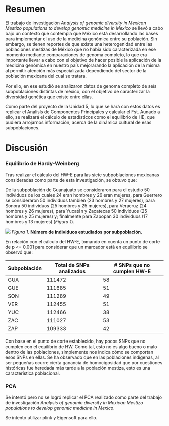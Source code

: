 # Resumen
El trabajo de investigación *Analysis of genomic diversity in Mexican Mestizo populations to develop genomic medicine in Mexico* se llevó a cabo bajo un contexto que contempla que México está desarrollando las bases para implementar el uso de la medicina genómica entre su población. Sin embargo, se tienen reportes de que existe una heterogenidad entre las poblaciones mestizas de México que no había sido caracterizada en ese momento mediante comparaciones de genoma completo, lo que era importante llevar a cabo con el objetivo de hacer posible la aplicación de la medicina genómica en nuestro país mejorarando la aplicación de la misma al permitir atención más especializada dependiendo del sector de la población mexicana del cual se tratara. 

Por ello, en ese estudió se analizaron datos de genoma completo de seis subpoblaciones distintas de méxico, con el objetivo de caracterizar la diversidad genética que existe entre ellas.

Como parte del proyecto de la Unidad 5, lo que se hará con estos datos es replicar el Analisís de Componentes Principales y calcular el Fst. Aunado a ello, se realizará el cálculo de estadísticos como el equilibrio de HE, que pudiera arrojarnos información, acerca de la dinámica cultural de esas subpoblaciones. 



# Discusión

### Equilibrio de Hardy-Weinberg
 
Tras realizar el cálculo del HW-E para las siete subpoblaciones mexicanas consideradas como parte de esta investigación, se obtuvo que: 

De la subpoblación de Guanajuato se consideraron para el estudio 50 individuos de los cuales 24 eran hombres y 26 eran mujeres, para Guerrero se consideraron 50 individuos también (23 hombres y 27 mujeres), para Sonora 50 individuos (25 hombres y 25 mujeres), para Veracruz (24 hombres y 26 mujeres), para Yucatán y Zacatecas 50 individuos (25 hombres y 25 mujeres) y; finalmente para Zapopan 30 individuos (17 hombres y 13 mujeres) (*Figura 1*).

![](/Users/Carina/Desktop/Rplot.png)
*Figura 1.* __Número de individuos estudiados por subpoblación.__ 


En relación con el cálculo del HW-E, tomando en cuenta un punto de corte de p <= 0.001 para considerar que un marcador está en equilibrio se observó que:


| Subpoblación| Total de SNPs analizados | # SNPs que no cumplen HW-E |
| ------------| ------------------------ | ---------------------------|
|     GUA     |  111472                  |58                          |
|     GUE     |  111685                  |51                          | 
|     SON     |  111289                  |49                          |   
|     VER     |  112455                  |51                          |
|     YUC     |  112466                  |38                          |
|     ZAC     |  111027                  |53                          |
|     ZAP     |  109333                  |42                          |


Con base en el punto de corte establecido, hay pocos SNPs que no cumplen con el equilibrio de HW. Como tal, esto no es algo bueno o malo dentro de las poblaciones, simplemente nos indica cómo se comportan esos SNPs en ellas. Se ha observado que en las poblaciones indígenas, al ser pequeñas ocurre cierta ganancia de homocigosidad que por cuestiones históricas fue heredada más tarde a la población mestiza, esto es una característica poblacional.

### PCA

Se intentó pero no se logró replicar el PCA realizado como parte del trabajo de investigación *Analysis of genomic diversity in Mexican Mestizo populations to develop genomic medicine in Mexico*.

Se intentó utilizar plink y Eigensoft para ello. 